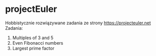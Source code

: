 # projectEuler
Hobbistycznie rozwiązywane zadania ze strony https://projecteuler.net
Zadania:
1. Multiples of 3 and 5
2. Even Fibonacci numbers
3. Largest prime factor
